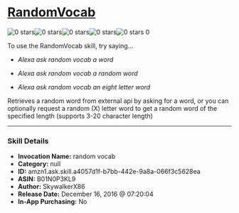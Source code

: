 # [RandomVocab](http://alexa.amazon.com/#skills/amzn1.ask.skill.a4057d1f-b7bb-442e-9a8a-066f3c5628ea)
![0 stars](../../images/ic_star_border_black_18dp_1x.png)![0 stars](../../images/ic_star_border_black_18dp_1x.png)![0 stars](../../images/ic_star_border_black_18dp_1x.png)![0 stars](../../images/ic_star_border_black_18dp_1x.png)![0 stars](../../images/ic_star_border_black_18dp_1x.png) 0

To use the RandomVocab skill, try saying...

* *Alexa ask random vocab a word*

* *Alexa ask random vocab a random word*

* *Alexa ask random vocab an eight letter word*

Retrieves a random word from external api by asking for a word, or you can optionally request a random (X) letter word to get a random word of the specified length (supports 3-20 character length)

***

### Skill Details

* **Invocation Name:** random vocab
* **Category:** null
* **ID:** amzn1.ask.skill.a4057d1f-b7bb-442e-9a8a-066f3c5628ea
* **ASIN:** B01N0P3KL9
* **Author:** SkywalkerX86
* **Release Date:** December 16, 2016 @ 07:20:04
* **In-App Purchasing:** No
